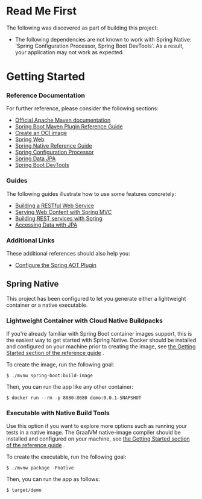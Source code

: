 # Read Me First

The following was discovered as part of building this project:

* The following dependencies are not known to work with Spring Native: 'Spring Configuration Processor, Spring Boot
  DevTools'. As a result, your application may not work as expected.

# Getting Started

### Reference Documentation

For further reference, please consider the following sections:

* [Official Apache Maven documentation](https://maven.apache.org/guides/index.html)
* [Spring Boot Maven Plugin Reference Guide](https://docs.spring.io/spring-boot/docs/2.6.1/maven-plugin/reference/html/)
* [Create an OCI image](https://docs.spring.io/spring-boot/docs/2.6.1/maven-plugin/reference/html/#build-image)
* [Spring Web](https://docs.spring.io/spring-boot/docs/2.6.1/reference/htmlsingle/#boot-features-developing-web-applications)
* [Spring Native Reference Guide](https://docs.spring.io/spring-native/docs/current/reference/htmlsingle/)
* [Spring Configuration Processor](https://docs.spring.io/spring-boot/docs/2.6.1/reference/htmlsingle/#configuration-metadata-annotation-processor)
* [Spring Data JPA](https://docs.spring.io/spring-boot/docs/2.6.1/reference/htmlsingle/#boot-features-jpa-and-spring-data)
* [Spring Boot DevTools](https://docs.spring.io/spring-boot/docs/2.6.1/reference/htmlsingle/#using-boot-devtools)

### Guides

The following guides illustrate how to use some features concretely:

* [Building a RESTful Web Service](https://spring.io/guides/gs/rest-service/)
* [Serving Web Content with Spring MVC](https://spring.io/guides/gs/serving-web-content/)
* [Building REST services with Spring](https://spring.io/guides/tutorials/bookmarks/)
* [Accessing Data with JPA](https://spring.io/guides/gs/accessing-data-jpa/)

### Additional Links

These additional references should also help you:

* [Configure the Spring AOT Plugin](https://docs.spring.io/spring-native/docs/0.11.0-RC1/reference/htmlsingle/#spring-aot-maven)

## Spring Native

This project has been configured to let you generate either a lightweight container or a native executable.

### Lightweight Container with Cloud Native Buildpacks

If you're already familiar with Spring Boot container images support, this is the easiest way to get started with Spring
Native. Docker should be installed and configured on your machine prior to creating the image,
see [the Getting Started section of the reference guide](https://docs.spring.io/spring-native/docs/0.11.0-RC1/reference/htmlsingle/#getting-started-buildpacks)
.

To create the image, run the following goal:

```
$ ./mvnw spring-boot:build-image
```

Then, you can run the app like any other container:

```
$ docker run --rm -p 8080:8080 demo:0.0.1-SNAPSHOT
```

### Executable with Native Build Tools

Use this option if you want to explore more options such as running your tests in a native image. The GraalVM
native-image compiler should be installed and configured on your machine,
see [the Getting Started section of the reference guide](https://docs.spring.io/spring-native/docs/0.11.0-RC1/reference/htmlsingle/#getting-started-native-build-tools)
.

To create the executable, run the following goal:

```
$ ./mvnw package -Pnative
```

Then, you can run the app as follows:

```
$ target/demo
```
